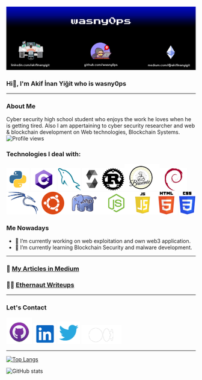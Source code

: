 ![](https://github.com/wasny0ps/wasny0ps/blob/main/images/banner.png)
### Hi👋, I'm Akif İnan Yiğit who is wasny0ps


---
### About Me
Cyber security high school student who enjoys the work he loves when he is getting tired. Also I am appertaining to cyber security researcher and web & blockchain development on Web technologies, Blockchain Systems.						
![Profile views](https://gpvc.arturio.dev/wasny0ps)

### Technologies I deal with:
[<img src='https://github.com/wasny0ps/wasny0ps/blob/main/images/python.png' alt='python' height='60'>](https://www.python.org/) [<img src='https://github.com/wasny0ps/wasny0ps/blob/main/images/csharp.png' alt='c#' height='60'>](https://www.python.org/) [<img src='https://github.com/wasny0ps/wasny0ps/blob/main/images/mysql.png' alt='mysql' height='60'>](https://www.mysql.com/) [<img src='https://github.com/wasny0ps/wasny0ps/blob/main/images/solidity.png' alt='solidity' height='60'>](https://github.com/ethereum/solidity)[<img src='https://github.com/wasny0ps/wasny0ps/blob/main/images/rust.png' alt='rust' height='60'>](https://www.rust-lang.org/)[<img src='https://github.com/wasny0ps/wasny0ps/blob/main/images/brownie.png' alt='brownie' height='70'>](https://github.com/ethereum/solidity)[<img src='https://github.com/wasny0ps/wasny0ps/blob/main/images/debian.png' alt='debian' height='60'>](https://www.debian.org/) [<img src='https://github.com/wasny0ps/wasny0ps/blob/main/images/kali.png' alt='kali linux' height='60'>](https://www.kali.org/) [<img src='https://github.com/wasny0ps/wasny0ps/blob/main/images/ubuntu.png' alt='ubuntu' height='60'>](https://ubuntu.com/)[<img src='https://github.com/wasny0ps/wasny0ps/blob/main/images/php.png' alt='php' height='60'>](https://www.php.net/)[<img src='https://github.com/wasny0ps/wasny0ps/blob/main/images/nodejs.png' alt='node js' height='60'>](https://nodejs.org/en/)[<img src='https://github.com/wasny0ps/wasny0ps/blob/main/images/js.png' alt='js' height='60'>](https://www.javascript.com/)[<img src='https://github.com/wasny0ps/wasny0ps/blob/main/images/html.png' alt='html' height='60'>](https://www.w3schools.com/html/)
[<img src='https://github.com/wasny0ps/wasny0ps/blob/main/images/css.png' alt='css' height='60'>](https://www.w3schools.com/css/)

### Me Nowadays
- 🔭 I’m currently working on web exploitation and own web3 application. 
- 🌱 I’m currently learning Blockchain Security and malware development. 

---
### 📝 [My Articles in Medium](https://medium.com/@akifinanyigit)

### ✍🏻 [Ethernaut Writeups](https://github.com/wasny0ps/Ethernaut-Challenges)
---
### Let's Contact

[<img src='https://github.com/wasny0ps/wasny0ps/blob/main/images/github.png' alt='github' height='70'>](https://github.com/wasny0ps)  [<img src='https://github.com/wasny0ps/wasny0ps/blob/main/images/linkedin.png' alt='linkedin' height='55'>](https://www.linkedin.com/in/akifinanyigit/)  [<img src='https://github.com/wasny0ps/wasny0ps/blob/main/images/twitter.png' alt='twitter' height='60'>](https://twitter.com/0psWasny)
[<img src='https://github.com/wasny0ps/wasny0ps/blob/main/images/medium.png' alt='medium' height='50'>](https://medium.com/@akifinanyigit)  

---

[![Top Langs](https://github-readme-stats.vercel.app/api/top-langs/?username=wasny0ps)](https://github.com/anuraghazra/github-readme-stats)

![GitHub stats](https://github-readme-stats.vercel.app/api?username=wasny0ps&show_icons=true)  

  
